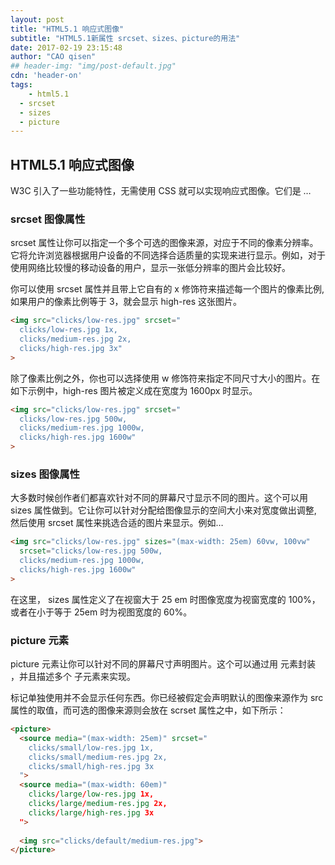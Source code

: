 ```yaml
---
layout: post
title: "HTML5.1 响应式图像"
subtitle: "HTML5.1新属性 srcset、sizes、picture的用法"
date: 2017-02-19 23:15:48
author: "CAO qisen"
## header-img: "img/post-default.jpg"
cdn: 'header-on'
tags:
	- html5.1
  - srcset
  - sizes
  - picture
---
```

## HTML5.1 响应式图像

W3C 引入了一些功能特性，无需使用 CSS 就可以实现响应式图像。它们是 …
### srcset 图像属性

srcset 属性让你可以指定一个多个可选的图像来源，对应于不同的像素分辨率。它将允许浏览器根据用户设备的不同选择合适质量的实现来进行显示。例如，对于使用网络比较慢的移动设备的用户，显示一张低分辨率的图片会比较好。
<!-- excerpt -->
你可以使用 srcset 属性并且带上它自有的 x 修饰符来描述每一个图片的像素比例, 如果用户的像素比例等于 3，就会显示 high-res 这张图片。
```html
<img src="clicks/low-res.jpg" srcset="
  clicks/low-res.jpg 1x, 
  clicks/medium-res.jpg 2x, 
  clicks/high-res.jpg 3x"
>
```
除了像素比例之外，你也可以选择使用 w 修饰符来指定不同尺寸大小的图片。在如下示例中，high-res 图片被定义成在宽度为 1600px 时显示。
```html
<img src="clicks/low-res.jpg" srcset="
  clicks/low-res.jpg 500w, 
  clicks/medium-res.jpg 1000w, 
  clicks/high-res.jpg 1600w"
>
```

### sizes 图像属性

大多数时候创作者们都喜欢针对不同的屏幕尺寸显示不同的图片。这个可以用 sizes 属性做到。它让你可以针对分配给图像显示的空间大小来对宽度做出调整, 然后使用 srcset 属性来挑选合适的图片来显示。例如…
```html
<img src="clicks/low-res.jpg" sizes="(max-width: 25em) 60vw, 100vw" 
  srcset="clicks/low-res.jpg 500w, 
  clicks/medium-res.jpg 1000w, 
  clicks/high-res.jpg 1600w"
>
```
在这里， sizes 属性定义了在视窗大于 25 em 时图像宽度为视窗宽度的 100%，或者在小于等于 25em 时为视图宽度的 60%。
### picture 元素

picture 元素让你可以针对不同的屏幕尺寸声明图片。这个可以通过用 <picture> 元素封装 <img> ，并且描述多个 <source> 子元素来实现。

<picture> 标记单独使用并不会显示任何东西。你已经被假定会声明默认的图像来源作为  src 属性的取值，而可选的图像来源则会放在 scrset 属性之中，如下所示：
```html
<picture>
  <source media="(max-width: 25em)" srcset="
    clicks/small/low-res.jpg 1x,
    clicks/small/medium-res.jpg 2x, 
    clicks/small/high-res.jpg 3x
  ">
  <source media="(max-width: 60em)" 
    clicks/large/low-res.jpg 1x,
    clicks/large/medium-res.jpg 2x, 
    clicks/large/high-res.jpg 3x
  ">
 
  <img src="clicks/default/medium-res.jpg">
</picture>
```